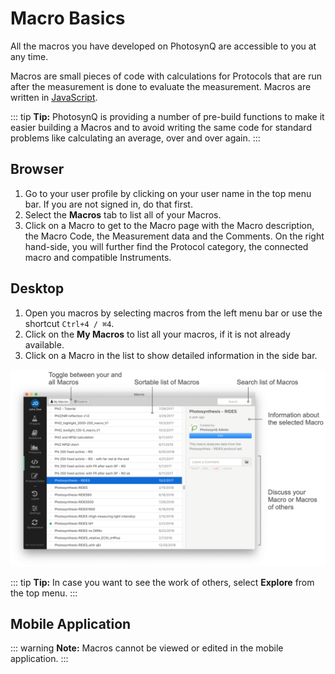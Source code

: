 # Macro Basics

All the macros you have developed on PhotosynQ are accessible to you at any time.

Macros are small pieces of code with calculations for Protocols that are run after the measurement is done to evaluate the measurement. Macros are written in [JavaScript].

::: tip
**Tip:** PhotosynQ is providing a number of pre-build functions to make it easier building a Macros and to avoid writing the same code for standard problems like calculating an average, over and over again.
:::

## Browser

1. Go to your user profile by clicking on your user name in the top menu bar. If you are not signed in, do that first.
2. Select the **Macros** tab to list all of your Macros.
3. Click on a Macro to get to the Macro page with the Macro description, the Macro Code, the Measurement data and the Comments. On the right hand-side, you will further find the Protocol category, the connected macro and compatible Instruments.

## Desktop

1. Open you macros by selecting macros from the left menu bar or use the shortcut  `Ctrl+4 / ⌘4`.
2. Click on the **My Macros** to list all your macros, if it is not already available.
3. Click on a Macro in the list to show detailed information in the side bar.

![The list of available Macros](./images/macro-list.png)

::: tip
**Tip:** In case you want to see the work of others, select **Explore** from the top menu.
:::

## Mobile Application

::: warning
**Note:** Macros cannot be viewed or edited in the mobile application.
:::

[JavaScript]: https://www.w3schools.com/js/js_json_intro.asp